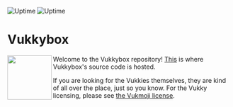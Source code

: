![Uptime](https://img.shields.io/endpoint?url=https%3A%2F%2Fraw.githubusercontent.com%2Flitdevs%2Fupptime%2Fmaster%2Fapi%2Fvukkybox%2Fuptime.json)
![Uptime](https://img.shields.io/endpoint?url=https%3A%2F%2Fraw.githubusercontent.com%2Flitdevs%2Fupptime%2Fmaster%2Fapi%2Fvukkybox%2Fresponse-time.json)
# Vukkybox
<img align="left" width="100" height="100" src="https://vukkybox.com/resources/icons/192.png">

Welcome to the Vukkybox repository! [This](https://github.com/litdevs/vukkybox) is where Vukkybox's source code is hosted.

If you are looking for the Vukkies themselves, they are kind of all over the place, just so you know. For the Vukky licensing, please see [the Vukmoji license](https://github.com/Vukkyy/vukmoji/blob/master/LICENSE).
